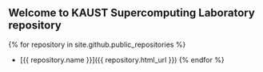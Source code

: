 ## Welcome to KAUST Supercomputing Laboratory repository

{% for repository in site.github.public_repositories %}
  * [{{ repository.name }}]({{ repository.html_url }})
{% endfor %}
